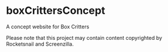 # boxCrittersConcept
 A concept website for Box Critters

Please note that this project may contain content copyrighted by Rocketsnail and Screenzilla.